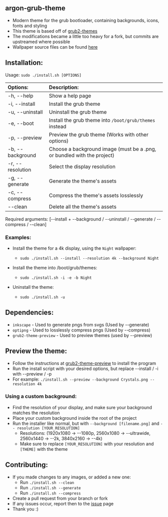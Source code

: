 ## argon-grub-theme
 - Modern theme for the grub bootloader, containing backgrounds, icons, fonts and styling
 - This theme is based off of [grub2-themes](https://github.com/vinceliuice/grub2-themes)
 - The modifications became a little too heavy for a fork, but commits are upstreamed where possible
 - Wallpaper source files can be found [here](https://github.com/Dragon8oy/argon-wallpapers)

## Installation:

Usage:  `sudo ./install.sh [OPTIONS]`

|  Options:           | Description: |
|:--------------------|:-------------|
| -h, --help          | Show a help page |
| -i, --install       | Install the grub theme |
| -u, --uninstall     | Uninstall the grub theme |
| -e, --boot          | Install the grub theme into `/boot/grub/themes` instead |
| -p, --preview       | Preview the grub theme (Works with other options) |
| -b, --background    | Choose a background image (must be a .png, or bundled with the project) |
| -r, --resolution    | Select the display resolution |
| -g, --generate      | Generate the theme's assets |
| -c, --compress      | Compress the theme's assets losslessly |
| --clean             | Delete all the theme's assets |
Required arguments: [--install + --background / --uninstall / --generate / --compress / --clean]

### Examples:
 - Install the theme for a 4k display, using the `Night` wallpaper:
   - `sudo ./install.sh --install --resolution 4k --background Night`

 - Install the theme into /boot/grub/themes:
   - `sudo ./install.sh -i -e -b Night`

 - Uninstall the theme:
   - `sudo ./install.sh -u`

## Dependencies:
 - `inkscape` - Used to generate pngs from svgs (Used by --generate)
 - `optipng` - Used to losslessly compress pngs (Used by --compress)
 - `grub2-theme-preview` - Used to preview themes (used by --preview)

## Preview the theme:
 - Follow the instructions at [grub2-theme-preview](https://github.com/hartwork/grub2-theme-preview) to install the program
 - Run the install script with your desired options, but replace --install / -i with --preview / -p
 - For example: `./install.sh --preview --background Crystals.png --resolution 4k`

### Using a custom background:
 - Find the resolution of your display, and make sure your background matches the resolution
 - Place your custom background inside the root of the project
 - Run the installer like normal, but with `--background [filename.png]` and `-- resolution [YOUR_RESOLUTION]`
   - Resolutions: (1920x1080 -> --1080p, 2560x1080 -> --ultrawide, 2560x1440 -> --2k, 3840x2160 -> --4k)
   - Make sure to replace `[YOUR_RESOLUTION]` with your resolution and `[THEME]` with the theme

## Contributing:
 - If you made changes to any images, or added a new one:
   - Run `./install.sh --clean`
   - Run `./install.sh --generate`
   - Run `./install.sh --compress`
 - Create a pull request from your branch or fork
 - If any issues occur, report then to the [issue](https://github.com/Dragon8oy/argon-grub-theme/issues) page
 - Thank you :)
